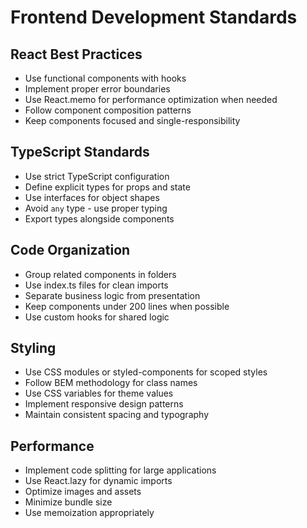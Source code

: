 # Frontend Development Standards

## React Best Practices
- Use functional components with hooks
- Implement proper error boundaries
- Use React.memo for performance optimization when needed
- Follow component composition patterns
- Keep components focused and single-responsibility

## TypeScript Standards
- Use strict TypeScript configuration
- Define explicit types for props and state
- Use interfaces for object shapes
- Avoid `any` type - use proper typing
- Export types alongside components

## Code Organization
- Group related components in folders
- Use index.ts files for clean imports
- Separate business logic from presentation
- Keep components under 200 lines when possible
- Use custom hooks for shared logic

## Styling
- Use CSS modules or styled-components for scoped styles
- Follow BEM methodology for class names
- Use CSS variables for theme values
- Implement responsive design patterns
- Maintain consistent spacing and typography

## Performance
- Implement code splitting for large applications
- Use React.lazy for dynamic imports
- Optimize images and assets
- Minimize bundle size
- Use memoization appropriately